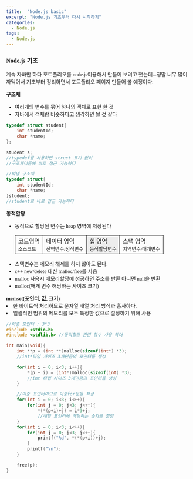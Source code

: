 ```yaml
---
title:  "Node.js basic"
excerpt: "Node.js 기초부터 다시 시작하기"
categories: 
  - Node.js
tags:
  - Node.js
---
```


<style>
@font-face { font-family: 'IBMPlexSansKR-Regular';
   src: url('https://cdn.jsdelivr.net/gh/projectnoonnu/noonfonts_20-07@1.0/IBMPlexSansKR-Regular.woff') format('woff'); font-weight: normal; font-style: normal; }
body, a, h3, h4,h1{
font-family: 'IBMPlexSansKR-Regular';
}
td{
	border: 1px solid;
}
</style>

<h3>Node.js 기초</h3>

<p>계속 자바만 하다 포트폴리오를 node.js이용해서 만들어 보려고 햇는데...정말 너무 많이 까먹어서 기초부터 정리하면서 포트폴리오 페이지 만들어 볼 예정이다.</p>

<b>구조체</b>
<ul>
<li>여러개의 변수를 묶어 하나의 객체로 표현 한 것</li>
<li>자바에서 객체랑 비슷하다고 생각하면 될 것 같다</li>
</ul>

```c
typedef struct student{
	int studentId;
	char *name;
};

student s;
//typedef를 사용하면 struct 표기 없이 
//구조체이름에 바로 접근 가능하다

//익명 구조체
typedef struct{
	int studentId;
	char *name;
}student;
//student로 바로 접근 가능하다
```

<b>동적할당</b>
<ul>
<li>동적으로 할당된 변수는 heap 영역에 저장된다</li>
<table >
<tr >
<td>코드영역<br><small>소스코드</small></td>
<td>데이터 영역<br><small>전역변수/정적변수</small></td>
<td style="background-color:#ededed">힙 영역<br><small>동적할당변수</small></td>
<td>스택 영역<br><small>지역변수/매개변수</small></td>
</tr>
</table>
<li>스택변수는 메모리 해제를 하지 않아도 된다.</li>
<li>c++ new/delete 대신 malloc/free를 사용</li>
<li>malloc 사용시 메모리할당에 성공하면 주소를 반환 아니면 null을 반환 </li>
<li>malloc(매개 변수 해당하는 사이즈 크기)</li>
</ul>
<b>memset(포인터, 값, 크기)</b>
<li> 한 바이트씩 처리하므로 문자열 배열 처리 방식과 흡사하다.</li>
<li>일괄적인 범위의 메모리를 모두 특정한 값으로 설정하기 위해 사용</li>

```c++
//이중 포인터 : 3*3 
#include <stdio.h>
#include <stdlib.h> //동적할당 관련 함수 사용 헤더

int main(void){
	int **p = (int **)malloc(sizeof(int*) *3);
	//int*타입 사이즈 3개만큼의 포인터를 생성

	for(int i = 0; i<3; i++){
		*(p + i) = (int*)malloc(sizeof(int) *3);
		//int 타입 사이즈 3개만큼의 포인터를 생성
	}

	//이중 포인터이므로 이중for문을 작성
	for(int i = 0; i<3; i<++){
		for(int j = 0; j<3; j<++){
			*(*(p+i)+j) = i*3+j;
			//해당 포인터에 해당하는 숫자를 할당
	}
	for(int i = 0; i<3; i<++){
		for(int j = 0; j<3; j<++){
			printf("%d", *(*(p+i))+j);
		}
		printf("\n");
	}

	free(p);
}

```


